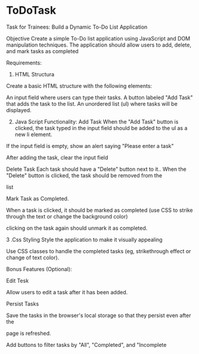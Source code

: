 # ToDoTask
Task for Trainees: Build a Dynamic To-Do List Application

Objective Create a simple To-Do list application using JavaScript and DOM manipulation techniques. The application should allow users to add, delete, and mark tasks as completed

Requirements:

1. HTML Structura

Create a basic HTML structure with the following elements:

An input field where users can type their tasks. A button labeled "Add Task" that adds the task to the list. An unordered list (ul) where tasks will be displayed.

2. Java Script Functionality:
Add Task
When the "Add Task" button is clicked, the task typed in the input field should be added to the ul as a new li element.



If the input field is empty, show an alert saying "Please enter a task"



After adding the task, clear the input field 

Delete Task 
Each task should have a "Delete" button next to it.. When the "Delete" button is clicked, the task should be removed from the

list




Mark Task as Completed.

When a task is clicked, it should be marked as completed (use CSS to strike through the text or change the background color)

clicking on the task again should unmark it as completed.

3 .Css Styling
Style the application to make it visually appealing

Use CSS classes to handle the completed tasks (eg, strikethrough effect or change of text color).

Bonus Features (Optional):

Edit Tesk

Allow users to edit a task after it has been added.

Persist Tasks

Save the tasks in the browser's local storage so that they persist even after the

page is refreshed.

Add buttons to filter tasks by "All", "Completed", and "Incomplete
